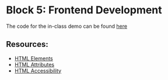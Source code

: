 # Block 5: Frontend Development

The code for the in-class demo can be found [here](./demo/README.md)

## Resources:
* <a href="https://developer.mozilla.org/en-US/docs/Web/HTML/Element" target="_blank">HTML Elements</a>
* <a href="https://developer.mozilla.org/en-US/docs/Web/HTML/Attributes" target="_blank">HTML Attributes</a>
* <a href="https://developer.mozilla.org/en-US/docs/Learn/Accessibility/HTML" target="_blank">HTML Accessibility</a>
